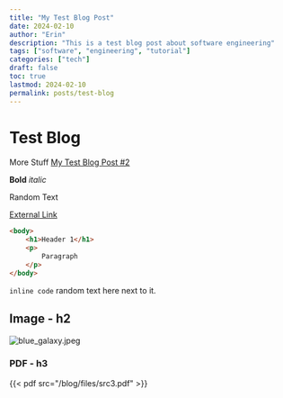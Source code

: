 ```yaml
---
title: "My Test Blog Post"
date: 2024-02-10
author: "Erin"
description: "This is a test blog post about software engineering"
tags: ["software", "engineering", "tutorial"]
categories: ["tech"]
draft: false
toc: true
lastmod: 2024-02-10
permalink: posts/test-blog
---
```

# Test Blog
More Stuff
[My Test Blog Post #2](/blog/my-test-blog-post-%2322)

**Bold**
*italic*

Random Text

[External Link](https://google.com)

```html
<body>
	<h1>Header 1</h1>
	<p>
		Paragraph
	</p>
</body>
```

`inline code` random text here next to it.

## Image - h2
![blue_galaxy.jpeg](/blog/images/blue_galaxy.jpeg)
### PDF - h3
{{< pdf src="/blog/files/src3.pdf" >}}